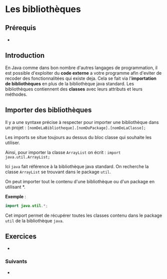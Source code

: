 # Les bibliothèques

## Prérequis

+ []()

## Introduction

En Java comme dans bon nombre d'autres langages de programmation, il est possible d'exploiter du **code externe** a votre programme afin d'eviter de recoder des
fonctionnalitées qui existe deja. Cela se fait via l'**importation de bibliothèques** en plus de la bibliothèque java standard. Les bibliothèques contiennent des **classes** avec leurs attributs et leurs méthodes.

## Importer des bibliothèques

Il y a une syntaxe précise à respecter pour importer une bibliothèque dans un projet : `[nomDeLaBibliotheque].[nomDuPackage].[nomDeLaClasse];`

Les imports se situe toujours au dessus du bloc classe qui souhaite les utiliser.

Ainsi, pour importer la classe `ArrayList` on écrit : `import java.util.ArrayList;`

Ici `java` fait référence à la bibliothèque java standard. On recherche la classe `ArrayList` se trouvant dans le package `util`.

On peut importer tout le contenu d'une bibliothèque ou d'un package en utilisant *.

**Exemple** :

```java
import java.util.*;
```

Cet import permet de récupérer toutes les classes contenu dans le package `util` de la bibliothèque `java`.

## Exercices

+ []()

### Suivants

+ []()
